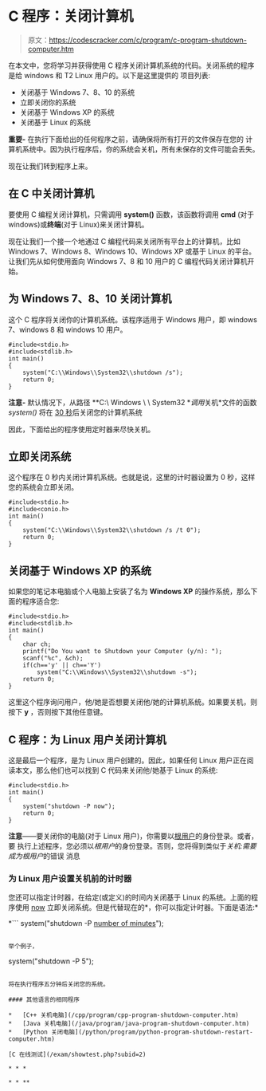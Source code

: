 # C 程序：关闭计算机

> 原文：<https://codescracker.com/c/program/c-program-shutdown-computer.htm>

在本文中，您将学习并获得使用 C 程序关闭计算机系统的代码。关闭系统的程序是给 windows 和 T2 Linux 用户的。以下是这里提供的 项目列表:

*   关闭基于 Windows 7、8、10 的系统
*   立即关闭你的系统
*   关闭基于 Windows XP 的系统
*   关闭基于 Linux 的系统

**重要-** 在执行下面给出的任何程序之前，请确保将所有打开的文件保存在您的 计算机系统中。因为执行程序后，你的系统会关机，所有未保存的文件可能会丢失。

现在让我们转到程序上来。

## 在 C 中关闭计算机

要使用 C 编程关闭计算机，只需调用 **system()** 函数，该函数将调用 **cmd** (对于 windows)或**终端**(对于 Linux)来关闭计算机。

现在让我们一个接一个地通过 C 编程代码来关闭所有平台上的计算机，比如 Windows 7、Windows 8、Windows 10、Windows XP 或基于 Linux 的平台。让我们先从如何使用面向 Windows 7、8 和 10 用户的 C 编程代码关闭计算机开始。

## 为 Windows 7、8、10 关闭计算机

这个 C 程序将关闭你的计算机系统。该程序适用于 Windows 用户，即 windows 7、windows 8 和 windows 10 用户。

```
#include<stdio.h>
#include<stdlib.h>
int main()
{
    system("C:\\Windows\\System32\\shutdown /s");
    return 0;
}
```

**注意-** 默认情况下，从路径 **C:\ Windows \ \ System32 \**调用*关机*文件的函数 *system()* 将在 <u>30 秒</u>后关闭您的计算机系统

因此，下面给出的程序使用定时器来尽快关机。

## 立即关闭系统

这个程序在 0 秒内关闭计算机系统。也就是说，这里的计时器设置为 0 秒，这样您的系统会立即关闭。

```
#include<stdio.h>
#include<conio.h>
int main()
{
    system("C:\\Windows\\System32\\shutdown /s /t 0");
    return 0;
}
```

## 关闭基于 Windows XP 的系统

如果您的笔记本电脑或个人电脑上安装了名为 **Windows XP** 的操作系统，那么下面的程序适合您:

```
#include<stdio.h>
#include<stdlib.h>
int main()
{
    char ch;
    printf("Do You want to Shutdown your Computer (y/n): ");
    scanf("%c", &ch);
    if(ch=='y' || ch=='Y')
        system("C:\\Windows\\System32\\shutdown -s");
    return 0;
}
```

这里这个程序询问用户，他/她是否想要关闭他/她的计算机系统。如果要关机，则按下 **y** ，否则按下其他任意键。

## C 程序：为 Linux 用户关闭计算机

这是最后一个程序，是为 Linux 用户创建的。因此，如果任何 Linux 用户正在阅读本文，那么他们也可以找到 C 代码来关闭他/她基于 Linux 的系统:

```
#include<stdio.h>
int main()
{
    system("shutdown -P now");
    return 0;
}
```

**注意**——要关闭你的电脑(对于 Linux 用户)，你需要以<u>根用户</u>的身份登录。或者，要 执行上述程序，您必须以*根用户*的身份登录。否则，您将得到类似于*关机:需要成为根用户*的错误 消息

### 为 Linux 用户设置关机前的计时器

您还可以指定计时器，在给定(或定义)的时间内关闭基于 Linux 的系统。上面的程序使用 <u>now</u> 立即关闭系统。但是代替现在的*，你可以指定计时器。下面是语法:*

 *```
system("shutdown -P <u>number of minutes</u>");
```

举个例子，

```
system("shutdown -P 5");
```

将在执行程序五分钟后关闭您的系统。

#### 其他语言的相同程序

*   [C++ 关机电脑](/cpp/program/cpp-program-shutdown-computer.htm)
*   [Java 关机电脑](/java/program/java-program-shutdown-computer.htm)
*   [Python 关闭电脑](/python/program/python-program-shutdown-restart-computer.htm)

[C 在线测试](/exam/showtest.php?subid=2)

* * *

* * **